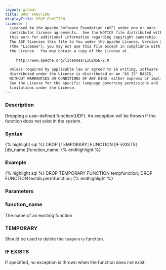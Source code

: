 ```yaml
---
layout: global
title: DROP FUNCTION
displayTitle: DROP FUNCTION 
license: |
  Licensed to the Apache Software Foundation (ASF) under one or more
  contributor license agreements.  See the NOTICE file distributed with
  this work for additional information regarding copyright ownership.
  The ASF licenses this file to You under the Apache License, Version 2.0
  (the "License"); you may not use this file except in compliance with
  the License.  You may obtain a copy of the License at
 
     http://www.apache.org/licenses/LICENSE-2.0
 
  Unless required by applicable law or agreed to in writing, software
  distributed under the License is distributed on an "AS IS" BASIS,
  WITHOUT WARRANTIES OR CONDITIONS OF ANY KIND, either express or implied.
  See the License for the specific language governing permissions and
  limitations under the License.
---
```


### Description
Dropping a user-defined function(UDF). An exception will be thrown if the function does not exist
 in the system. 

### Syntax
{% highlight sql %}
DROP [TEMPORARY] FUNCTION [IF EXISTS] [db_name.]function_name;
{% endhighlight %}

### Example
{% highlight sql %}
DROP TEMPORARY FUNCTION tempfunction;
DROP FUNCTION testdb.permfunction;
{% endhighlight %}

### Parameters

### **function_name**

The name of an existing function.

### **TEMPORARY**

Should be used to delete the `temporary` function.

### **IF EXISTS**

If specified, no exception is thrown when the function does not exist.